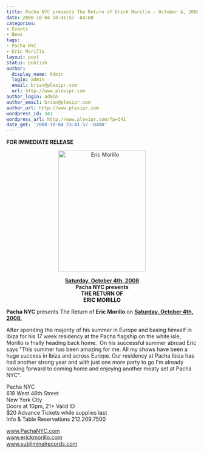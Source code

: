```yaml
---
title: Pacha NYC presents The Return of Erick Morillo - October 4, 2008
date: 2008-10-04 18:41:57 -04:00
categories:
- Events
- News
tags:
- Pacha NYC
- Eric Morillo
layout: post
status: publish
author:
  display_name: Admin
  login: admin
  email: brian@plexipr.com
  url: http://www.plexipr.com
author_login: admin
author_email: brian@plexipr.com
author_url: http://www.plexipr.com
wordpress_id: 341
wordpress_url: http://www.plexipr.com/?p=341
date_gmt: '2008-10-04 23:41:57 -0400'
---
```


<p style="text-align: left;"><strong>FOR IMMEDIATE RELEASE</strong></p>
<p style="text-align: center;">
<p style="text-align: center;"><a href="http://www.pachanyc.com"><img class="size-full wp-image-953 aligncenter" title="Eric Morillo" src="http://www.plexipr.com/wp-content/uploads/2008/10/flyer_100408.jpg" alt="Eric Morillo" width="230" height="320" /></a></p>
<p style="text-align: center;">
<p style="text-align: center;">
<p style="text-align: center;">
<p style="text-align: center;"><strong><span style="text-decoration: underline;">Saturday, October 4th, 2008</span><br />
Pacha NYC presents<br />
THE RETURN OF<br />
ERIC MORILLO</strong></p>
<p><strong>Pacha NYC</strong> presents The Return of <strong>Eric Morillo</strong> on <span style="text-decoration: underline;"><strong>Saturday, October 4th, 2008.</strong></span></p>
<p>After spending the majority of his summer in Europe and basing himself in Ibiza for his 17 week residency at the Pacha flagship on the white isle, Morillo is fnally heading back home.  On his successful summer abroad Eric says "This summer has been amazing for me. All my shows have been a huge success in Ibiza and across Europe. Our residency at Pacha Ibiza has had another strong year and with just one more party to go I'm already looking forward to coming home and enjoying another meaty set at Pacha NYC".</p>
<p>Pacha NYC<br />
618 West 46th Street<br />
New York City<br />
Doors at 10pm, 21+ Valid ID<br />
$20 Advance Tickets while supplies last<br />
Info &amp; Table Reservations 212.209.7500</p>
<p><a href="http://">www.PachaNYC.com<br />
www.erickmorillo.com<br />
www.subliminalrecords.com</a></p>
